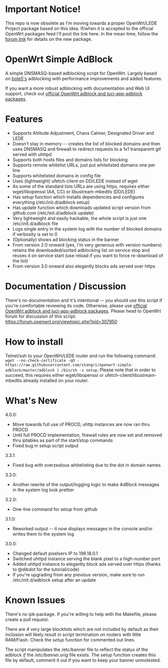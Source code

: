 # Important Notice!
This repo is now obsolete as I'm moving towards a proper OpenWrt/LEDE Project package based on this idea. If/when it is accepted to the official OpenWrt packages feed I'll post the link here. In the mean time, follow the [forum link](https://forum.openwrt.org/viewtopic.php?pid=307950) for details on the new package.

# OpenWrt Simple AdBlock
A simple DNSMASQ-based adblocking script for OpenWrt. Largely based on [bole5's](https://forum.openwrt.org/profile.php?id=45571) adblocking with performance improvements and added features.

If you want a more robust adblocking with documentation and Web UI support, check out [official OpenWrt adblock and luci-app-adblock packages](https://github.com/openwrt/packages/tree/master/net/adblock/files).

# Features
- Supports Attitude Adjustment, Chaos Calmer, Designated Driver and LEDE
- Doesn't stay in memory -- creates the list of blocked domains and then uses DNSMASQ and firewall to redirect requests to a 1x1 transparent gif served with uhttpd
- Supports both hosts files and domains lists for blocking
- Supports remote whitelist URLs, just put whitelisted domains one per line
- Supports whitelisted domains in config file
- Uses (lightweight) ufetch-client on DD/LEDE instead of wget
- As some of the standard lists URLs are using https, requires either wget/libopenssl (AA, CC) or libustream-mbedtls (DD/LEDE)
- Has setup function which installs dependencies and configures everything (/etc/init.d/adblock setup)
- Has update function which downloads updated script version from github.com (/etc/init.d/adblock update)
- Very lightweight and easily hackable, the whole script is just one /etc/init.d/adblock file
- Logs single entry in the system log with the number of blocked domains if verbosity is set to 0
- (Optionally) shows ad blocking status in the banner
- From version 2.0 onward (yes, I'm very generous with version numbers) retains the downloaded/sorted adblocking list on service stop and reuses it on service start (use reload if you want to force re-download of the list)
- From version 3.0 onward also elegantly blocks ads served over https

# Documentation / Discussion
There's no documentation and it's intentional -- you should use this script if you're comfortable reviewing its code. Otherwise, please use [official OpenWrt adblock and luci-app-adblock packages](https://github.com/openwrt/packages/tree/master/net/adblock/files).
Please head to OpenWrt forum for discussion of this script: https://forum.openwrt.org/viewtopic.php?pid=307950

# How to install
Telnet/ssh to your OpenWrt/LEDE router and run the following command: 
```wget --no-check-certificate -qO - https://raw.githubusercontent.com/stangri/openwrt-simple-adblock/master/adblock | /bin/sh -s setup```.
Please note that in order to succeed, this requires either wget/libopenssl or ufetch-client/libustream-mbedtls already installed on your router.

# What's New
4.0.0:
- Move towards full use of PROCD, uhttp instances are now ran thru PROCD
- Until full PROCD implementation, firewall rules are now set and removed thru iptables as part of the start/stop commands
- Fixed bug in setup script output

3.3.1:
- Fixed bug with overzealous whitelisting due to the dot in domain names

3.3.0:
- Another rewrite of the output/logging logic to make AdBlock messages in the system log look prettier

3.2.0:
- One-line command for setup from github

3.1.0:
- Reworked output -- it now displays messages in the console and/or writes them to the system log

3.0.0:
- Changed default pixelserv IP to 198.18.0.1
- Switched uhttpd instance serving the blank pixel to a high-number port
- Added uhttpd instance to elegantly block ads served over https (thanks to @dibdot for the tutorial/code)
- If you're upgrading from any previous version, make sure to run /etc/init.d/adblock setup after an update

# Known Issues
There's no ipk-package. If you're willing to help with the Makefile, please create a pull request.

There are 4 very large blocklists which are not included by default as their inclusion will likely result in script termination on routers with little RAM/Flash. Check the *setup* function for commented out lines.

The script manipulates the /etc/banner file to reflect the status of the adblock _if_ the */etc/banner.orig* file exists. The setup function creates this file by default, comment it out if you want to keep your banner unmolested.
